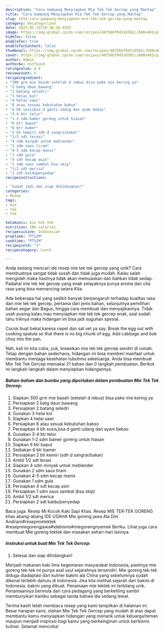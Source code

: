 ```yaml
---
description: "Cara Gampang Menyiapkan Mie Tek Tek Gercep yang Mantap"
title: "Cara Gampang Menyiapkan Mie Tek Tek Gercep yang Mantap"
slug: 1414-cara-gampang-menyiapkan-mie-tek-tek-gercep-yang-mantap
category: Uncategorized
date: 2023-01-15T18:30:18.935Z
image: https://img-global.cpcdn.com/recipes/48756bf04516592c/680x482cq70/mie-tek-tek-gercep-foto-resep-utama.jpg
hideToc: false
enableToc: true
enableTocContent: false
thumbnail: https://img-global.cpcdn.com/recipes/48756bf04516592c/680x482cq70/mie-tek-tek-gercep-foto-resep-utama.jpg
cover: https://img-global.cpcdn.com/recipes/48756bf04516592c/680x482cq70/mie-tek-tek-gercep-foto-resep-utama.jpg
author: Admin
authorAv: notfound
ratingvalue: 4.9
reviewcount: 5
recipeingredient:
- "300 grm mie basah setelah d rebus bisa pake mie kering ya"
- "2 batg daun bawang"
- "2 batang seledri"
- "3 helai kol"
- "4 helai sawi"
- "6 atau sesuai kebutuhan bakso"
- "4 bh sosisbsa d ganti udang dan ayam bebas"
- "3-4 btr telur"
- "1-2 sdm bamer goreng untuk hiasan"
- "6 btr baput"
- "6 btr bamer"
- "2 bh kemiri sdh d sangraibakar"
- "1/2 sdt terasi"
- "4 sdm minyak untuk meblender"
- "2 sdm saus tiram"
- "4-5 sdm kecap manis"
- "1 sdm gula"
- "4 sdt kecap asin"
- "1 sdm saus sambal bsa skip"
- "1/2 sdt merica"
- "2 sdt kaldupenyedap"
recipeinstructions:

- "Sudah jadi dan siap dihidangkan!"
categories:
- Resep
tags:
- mie
- tek
- tek

katakunci: mie tek tek 
nutrition: 106 calories
recipecuisine: Indonesian
preptime: "PT22M"
cooktime: "PT52M"
recipeyield: "1"
recipecategory: Lunch

---
```





Anda sedang mencari ide resep mie tek tek gercep yang unik? Cara membuatnya sangat tidak susah dan tidak juga mudah. Kalau salah mengolah maka hasilnya tidak akan memuaskan dan bahkan tidak sedap. Padahal mie tek tek gercep yang enak selayaknya punya aroma dan cita rasa yang bisa memancing selera Kita.





Ada beberapa hal yang sedikit banyak berpengaruh terhadap kualitas rasa dari mie tek tek gercep, pertama dari jenis bahan, selanjutnya pemilihan bahan segar dan Bagus, hingga cara membuat dan menyajikannya. Tidak usah pusing kalau mau menyiapkan mie tek tek gercep enak,      asal sudah tahu triknya maka hidangan ini bisa jadi suguhan spesial.














Cocok buat bekal,karena cepet dan sat set ya say. Break the egg out with cooking spatula so that there is no big chunk of egg. Add cabbage and bok choy into the pan.






Nah, kali ini kita coba, yuk, kreasikan mie tek tek gercep sendiri di rumah. Tetap dengan bahan sederhana, hidangan ini bisa memberi manfaat untuk membantu menjaga kesehatan tubuhmu sekeluarga. Anda bisa membuat Mie Tek Tek Gercep memakai 21 bahan dan 0 langkah pembuatan. Berikut ini langkah-langkah dalam menyiapkan hidangannya.

<!--inarticleads1-->

##### Bahan-bahan dan bumbu yang diperlukan dalam pembuatan Mie Tek Tek Gercep:

1. Siapkan 300 grm mie basah (setelah d rebus) bisa pake mie kering ya
1. Persiapkan 2 batg daun bawang
1. Persiapkan 2 batang seledri
1. Gunakan 3 helai kol
1. Siapkan 4 helai sawi
1. Persiapkan 6 atau sesuai kebutuhan bakso
1. Persiapkan 4 bh sosis,bsa d ganti udang dan ayam bebas
1. Gunakan 3-4 btr telur
1. Gunakan 1-2 sdm bamer goreng untuk hiasan
1. Siapkan 6 btr baput
1. Sediakan 6 btr bamer
1. Persiapkan 2 bh kemiri (sdh d sangrai/bakar)
1. Ambil 1/2 sdt terasi
1. Siapkan 4 sdm minyak untuk meblender
1. Gunakan 2 sdm saus tiram
1. Gunakan 4-5 sdm kecap manis
1. Gunakan 1 sdm gula
1. Persiapkan 4 sdt kecap asin
1. Persiapkan 1 sdm saus sambal (bsa skip)
1. Ambil 1/2 sdt merica
1. Persiapkan 2 sdt kaldu/penyedap


Baca juga: Resep Mi Kocok Kaki Sapi Khas. Resep MIE TEK-TEK GORENG khas abang-abang IDE USAHA Mie goreng jawa Ala Dini Andriani#resepmietektek #resepmiegorengjawa#idebisnis#miegorengnyemek Beriku. Lihat juga cara membuat Mie goreng tektek dan masakan sehari-hari lainnya. 

<!--inarticleads2-->

##### Instruksi untuk buat Mie Tek Tek Gercep:


1. Selesai dan siap dihidangkan!

Menjadi makanan kaki lima kegemaran masyarakat Indonesia, pastinya mie goreng tek-tek ini punya asal usul sejarahnya tersendiri. Mie goreng tek-tek diduga diadaptasi dari kuliner bakmi ala China yang sebelumnya sudah dikenal terlebih dahulu di Indonesia. Jika kita melihat sejarah dari bakmi di Indonesia, bakmi yang dibuat. Penamaan mie tektek ini terbilang unik. Penamaannya bermula dari cara pedagang yang berkeliling sambil membunyikan bambu sebagai tanda bahwa dia sedang lewat. 

Terima kasih telah membaca resep yang kami tampilkan di halaman ini. Besar harapan kami, olahan Mie Tek Tek Gercep yang mudah di atas dapat membantu kamu menyiapkan hidangan yang menarik untuk keluarga/teman maupun menjadi inspirasi bagi kamu yang berkeinginan untuk berbisnis kuliner. Selamat mencoba!
